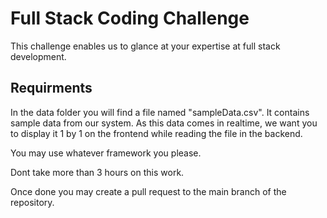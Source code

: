 # Full Stack Coding Challenge

This challenge enables us to glance at your expertise at full stack development.

## Requirments
In the data folder you will find a file named "sampleData.csv". It contains sample data from our system. As this data comes in realtime, we want you to display it 1 by 1 on the frontend while reading the file in the backend.

You may use whatever framework you please.

Dont take more than 3 hours on this work.

Once done you may create a pull request to the main branch of the repository.